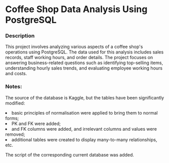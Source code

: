 # Coffee Shop Data Analysis Using PostgreSQL
### Description
<p>This project involves analyzing various aspects of a coffee shop's operations using PostgreSQL. The data used for this analysis includes sales records, staff working hours, and order details. The project focuses on answering business-related questions such as identifying top-selling items, understanding hourly sales trends, and evaluating employee working hours and costs.</p>

### Notes:
<p>The source of the database is Kaggle, but the tables have been significantly modified:</p>
<li> basic principles of normalisation were applied to bring them to normal forms;</li>
<li> PK and FK were added;</li>
<li> and FK columns were added, and irrelevant columns and values were removed; </li>
<li> additional tables were created to display many-to-many relationships, etc.</li>
<p>The script of the corresponding current database was added.</p>

